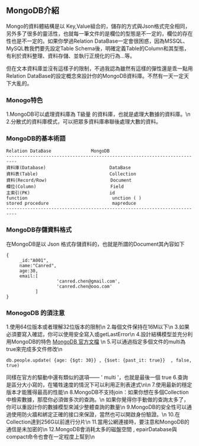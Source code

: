 ## MongoDB介紹

Mongo的資料體結構是以 Key,Value組合的，儲存的方式與Json格式完全相同，另外多了很多的靈活性，也就每一筆文件的是欄位的型態是不一定的，欄位的存在性也是不一定的。如果你學過Relation DataBase一定會很困惑，因為MSSQL、MySQL教我們要先設定Table Schema後，明確定義Table的Column和其型態，有利於資料整理、資料存儲、並執行正規化的行為…等。

但在文本資料庫並沒有這樣子的限制，不過我認為雖然有這樣的彈性還是乖一點用Relation DataBase的設定概念來設計你的MongoDB資料庫。不然有一天一定天下大亂的。

### Monogo特色
1.MongoDB可以處理資料庫為 T級量 的資料庫，也就是處理大數據的資料庫。\n
2.分散式的資料庫模式，可以把眾多資料庫串聯後處理大數的資料。

### MongoDB的基本術語
```
Relation DataBase               MongoDB
--------------------------------------------------------------------------
資料庫(Database)                        DataBase
資料表(Table)                           Collection
資料(Record/Row)                        Document
欄位(Column)                            Field
主索引(PK)                              id
function                                unction ( )
stored procedure                        mapreduce
--------------------------------------------------------------------------
```

### MongoDB存儲資料格式
在MongoDB是以 Json 格式存儲資料的，也就是所謂的Document其內容如下
```
{
     _id:"A001",
     name:"Canred",
     age:30,
     email:[
                   'canred.chen@gmail.com',
                   'canred.chen@ooo.com'
           ]
}
```
### MonogoDB 的須注意
1.使用64位版本或者理解32位版本的限制\n
2.每個文件保持在16M以下\n
3.如果必須要寫入確認，你可以使用安全寫入或getLastError\n
4.設計結構模型並充分利用MongoDB的特色  [MongoDB 官方文檔](https://docs.mongodb.com/manual/data-modeling/) \n
5.可以通過指定多個文件的multi為true來完成多文件修改\n
```
db.people.update( {age: {$gt: 30}} , {$set: {past_it: true}}  , false, true)
```
同樣在官方的驅動中還有類似的選項—— ' multi '，也就是最後一個 true
6.查詢是區分大小寫的，在犧牲速度的情況下可以利用正則表達式\n\n
7.使用最新的穩定版本才能獲得最高的性能\n
8.MongoDB不支持join：如果你想在多個Collection中檢索數據，那麼你必須做多次的查詢。\n
如果你覺得你手動做的查詢太多了，你可以重設計你的數據模型來減少整體查詢的數量\n
9.MongoDB的安全性可以通過使用防火牆和綁定正確的接口來保證，當然也可以開啟身份驗證。\n
10.在Collection達到256G以前進行分片\n
11.當用公網連接時，要注意和MongoDB的通信是未加密的\n
12.MongoDB會消耗太多的磁盤空間 , epairDatabase與compact命令也會在一定程度上幫到\n
